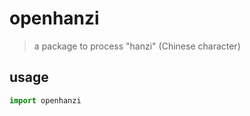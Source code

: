 # openhanzi 
> a package to process "hanzi" (Chinese character)

## usage
```python
import openhanzi 

```